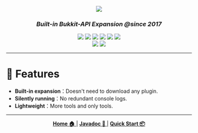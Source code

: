 
<p align="center">
  <img src="https://i.loli.net/2019/07/06/5d1f802426f2a12175.png">
</p>
<h3 align="center"><i>Built-in Bukkit-API Expansion @since 2017</i></h3>
<p align="center">
  <a>
    <img src="https://img.shields.io/github/license/bkm016/taboolib.svg">
  </a>
  <a>
    <img src="https://img.shields.io/github/downloads/Bkm016/TabooLib/total.svg">
  </a>
  <a>
    <img src="https://img.shields.io/github/languages/code-size/bkm016/taboolib.svg">
  </a>
  <a>
    <img src="https://img.shields.io/github/release/Bkm016/TabooLib.svg">
  </a>
  <a>
    <img src="https://img.shields.io/badge/Bukkit-1.8~1.16-blue.svg">
  </a>
  <a>
    <img src="https://img.shields.io/badge/Loader-2.11-blue.svg">
  </a>
  <br>
  <a>
    <img src="https://img.shields.io/badge/TabooLib Kotlin-1.0.31-yellow.svg">
  </a>
  <a>
    <img src="https://img.shields.io/badge/TabooLib Deprecated-1.0.4-yellow.svg">
  </a>
</p>

---
# 🌟 Features

+ **Built-in expansion**：Doesn't need to download any plugin.
+ **Silently running**：No redundant console logs.
+ **Lightweight**：More tools and only tools.

---
<p align="center">
  <a href="https://tabooproject.org">
    <b>Home 🏠</b>
  </a>
  |
  <a href="https://tabooproject.org/doc">
    <b>Javadoc 📖</b>
  </a>
  |
  <a href="https://wiki.ptms.ink/index.php?title=TabooLib">
    <b>Quick Start 📦</b>
  </a>
</p>
